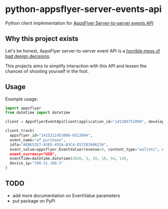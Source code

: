 # python-appsflyer-server-events-api

Python client implementation for [AppsFlyer Server-to-server events API](https://support.appsflyer.com/hc/en-us/articles/207034486-Server-to-server-events-API#setup)

## Why this project exists

Let's be honest, AppsFlyer server-to-server event API is a [horrible mess of bad design decisions](https://medium.com/@DataGreed/bad-api-design-studying-confusing-appsflyer-server-to-server-api-3c0a2af0b991).

This projects aims to simplify interaction with this API and lessen the chances of shooting yourself in the foot. 

## Usage

Example usage:

```python
import appsflyer
from datetime import datetime

client = AppsFlyerEventApiClient(application_id="id1389752090", developer_key="insert_developer_key")

client.track(
  appsflyer_id="1415211453000-6513894", 
  event_name="af_purchase", 
  idfa="AEBE52E7-03EE-455A-B3C4-E57283966239", 
  event_value=appsflyer.EventValue(revenue=6, content_type="wallets", content_id="15854, quantity=1)
  event_currency="USD",
  eventTime=datetime.datetime(2020, 3, 10, 18, 54, 14),
  device_ip="198.51.100.5"
)
```

## TODO

- add more documentation on EventValue parameters
- put package on PyPi
